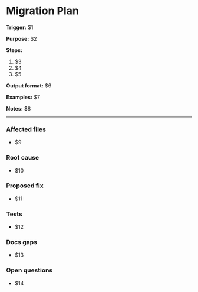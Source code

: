 # Migration Plan

**Trigger:** $1

**Purpose:** $2

**Steps:**

1. $3
2. $4
3. $5

**Output format:** $6

**Examples:** $7

**Notes:** $8

---

### Affected files

*   $9

### Root cause

*   $10

### Proposed fix

*   $11

### Tests

*   $12

### Docs gaps

*   $13

### Open questions

*   $14

